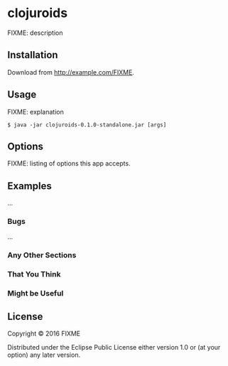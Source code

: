 # clojuroids

FIXME: description

## Installation

Download from http://example.com/FIXME.

## Usage

FIXME: explanation

    $ java -jar clojuroids-0.1.0-standalone.jar [args]

## Options

FIXME: listing of options this app accepts.

## Examples

...

### Bugs

...

### Any Other Sections
### That You Think
### Might be Useful

## License

Copyright © 2016 FIXME

Distributed under the Eclipse Public License either version 1.0 or (at
your option) any later version.
